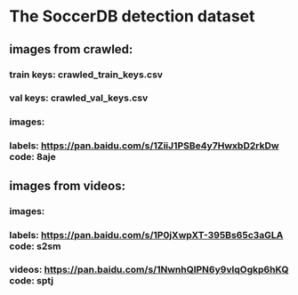 # The SoccerDB detection dataset
## images from crawled:
### train keys: crawled_train_keys.csv
### val keys: crawled_val_keys.csv
### images: 
### labels: https://pan.baidu.com/s/1ZiiJ1PSBe4y7HwxbD2rkDw code: 8aje
## images from videos:
### images:
### labels: https://pan.baidu.com/s/1P0jXwpXT-395Bs65c3aGLA code: s2sm
### videos: https://pan.baidu.com/s/1NwnhQIPN6y9vlqOgkp6hKQ code: sptj

